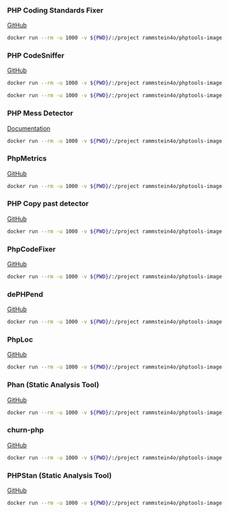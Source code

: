 ### PHP Coding Standards Fixer
[GitHub](https://github.com/FriendsOfPHP/PHP-CS-Fixer)

```bash
docker run --rm -u 1000 -v ${PWD}/:/project rammstein4o/phptools-image:0.2.0 php-cs-fixer fix ./src
```

### PHP CodeSniffer
[GitHub](https://github.com/squizlabs/PHP_CodeSniffer)

```bash
docker run --rm -u 1000 -v ${PWD}/:/project rammstein4o/phptools-image:0.2.0 phpcs ./src

docker run --rm -u 1000 -v ${PWD}/:/project rammstein4o/phptools-image:0.2.0 phpcbf ./src
```

### PHP Mess Detector
[Documentation](https://phpmd.org/documentation/index.html)

```bash
docker run --rm -u 1000 -v ${PWD}/:/project rammstein4o/phptools-image:0.2.0 phpmd ./src/ html cleancode --reportfile ./phpmd.html
```

### PhpMetrics
[GitHub](https://github.com/phpmetrics/PhpMetrics)

```bash
docker run --rm -u 1000 -v ${PWD}/:/project rammstein4o/phptools-image:0.2.0 phpmetrics --report-html=./report ./src
```

### PHP Copy past detector
[GitHub](https://github.com/sebastianbergmann/phpcpd)

```bash
docker run --rm -u 1000 -v ${PWD}/:/project rammstein4o/phptools-image:0.2.0 phpcpd ./src
```

### PhpCodeFixer
[GitHub](https://github.com/wapmorgan/PhpCodeFixer)

```bash
docker run --rm -u 1000 -v ${PWD}/:/project rammstein4o/phptools-image:0.2.0 phpcf --target 7.1 ./src
```

### dePHPend
[GitHub](https://github.com/mihaeu/dephpend)

```bash
docker run --rm -u 1000 -v ${PWD}/:/project rammstein4o/phptools-image:0.2.0 dephpend metrics ./src
```

### PhpLoc
[GitHub](https://github.com/sebastianbergmann/phploc)

```bash
docker run --rm -u 1000 -v ${PWD}/:/project rammstein4o/phptools-image:0.2.0 phploc ./src
```

### Phan (Static Analysis Tool)
[GitHub](https://github.com/phan/phan)

```bash
docker run --rm -u 1000 -v ${PWD}/:/project rammstein4o/phptools-image:0.2.0 phan -p -d ./src -o ./phan.txt
```

### churn-php
[GitHub](https://github.com/bmitch/churn-php)

```bash
docker run --rm -u 1000 -v ${PWD}/:/project rammstein4o/phptools-image:0.2.0 churn run ./src
```

### PHPStan (Static Analysis Tool)
[GitHub](https://github.com/phpstan/phpstan)

```bash
docker run --rm -u 1000 -v ${PWD}/:/project rammstein4o/phptools-image:0.2.0 phpstan analyse ./src --level=7
```
